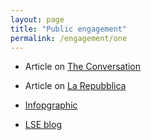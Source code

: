 ```yaml
---
layout: page
title: "Public engagement"
permalink: /engagement/one
---
```


- Article on [The Conversation](https://theconversation.com/what-makes-an-italian-an-olympic-gold-medal-and-a-vandalised-mural-reopen-debate-about-race-and-citizenship-238913)

- Article on [La Repubblica](https://firenze.repubblica.it/dossier/firenze-europa/2022/07/17/news/italians_support_citizenship_for_migrants_children_ius_soli_conditionally-358148456/)

- [Infopgraphic](https://cadmus.eui.eu/bitstream/handle/1814/74760/Globalcit-infosheet%28EN%29.pdf?sequence=1&isAllowed=y)

- [LSE blog](https://blogs.lse.ac.uk/socialpolicy/2020/02/10/british-and-disengaged-national-identification-and-political-engagement-before-and-after-naturalisation/)


